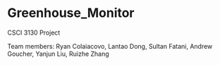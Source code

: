 # Greenhouse_Monitor

CSCI 3130 Project

Team members: Ryan Colaiacovo, Lantao Dong, Sultan Fatani, Andrew Goucher, Yanjun Liu, Ruizhe Zhang
